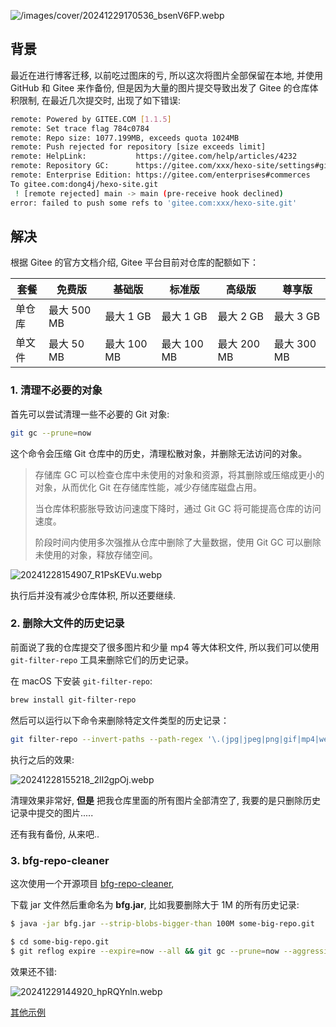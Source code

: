 ![/images/cover/20241229170536_bsenV6FP.webp](https://cdn.dong4j.site/source/image/20241229170536_bsenV6FP.webp)

## 背景

最近在进行博客迁移, 以前吃过图床的亏, 所以这次将图片全部保留在本地, 并使用 GitHub 和 Gitee 来作备份, 但是因为大量的图片提交导致出发了 Gitee 的仓库体积限制, 在最近几次提交时, 出现了如下错误:

```bash
remote: Powered by GITEE.COM [1.1.5]
remote: Set trace flag 784c0784
remote: Repo size: 1077.199MB, exceeds quota 1024MB
remote: Push rejected for repository [size exceeds limit]
remote: HelpLink:           https://gitee.com/help/articles/4232
remote: Repository GC:      https://gitee.com/xxx/hexo-site/settings#git-gc
remote: Enterprise Edition: https://gitee.com/enterprises#commerces
To gitee.com:dong4j/hexo-site.git
 ! [remote rejected] main -> main (pre-receive hook declined)
error: failed to push some refs to 'gitee.com:xxx/hexo-site.git'
```

## 解决

根据 Gitee 的官方文档介绍, Gitee 平台目前对仓库的配额如下：

| 套餐   | 免费版      | 基础版      | 标准版      | 高级版      | 尊享版      |
| ------ | ----------- | ----------- | ----------- | ----------- | ----------- |
| 单仓库 | 最大 500 MB | 最大 1 GB   | 最大 1 GB   | 最大 2 GB   | 最大 3 GB   |
| 单文件 | 最大 50 MB  | 最大 100 MB | 最大 100 MB | 最大 200 MB | 最大 300 MB |

### 1. 清理不必要的对象

首先可以尝试清理一些不必要的 Git 对象:

```bash
git gc --prune=now
```

这个命令会压缩 Git 仓库中的历史，清理松散对象，并删除无法访问的对象。

> 存储库 GC 可以检查仓库中未使用的对象和资源，将其删除或压缩成更小的对象，从而优化 Git 在存储库性能，减少存储库磁盘占用。
>
> 当仓库体积膨胀导致访问速度下降时，通过 Git GC 将可能提高仓库的访问速度。
>
> 阶段时间内使用多次强推从仓库中删除了大量数据，使用 Git GC 可以删除未使用的对象，释放存储空间。

![20241228154907_R1PsKEVu.webp](https://cdn.dong4j.site/source/image/20241228154907_R1PsKEVu.webp)

执行后并没有减少仓库体积, 所以还要继续.

### 2. 删除大文件的历史记录

前面说了我的仓库提交了很多图片和少量 mp4 等大体积文件, 所以我们可以使用 `git-filter-repo` 工具来删除它们的历史记录。

在 macOS 下安装 `git-filter-repo`:

```bash
brew install git-filter-repo
```

然后可以运行以下命令来删除特定文件类型的历史记录：

```bash
git filter-repo --invert-paths --path-regex '\.(jpg|jpeg|png|gif|mp4|webp|svg)$' --force
```

执行之后的效果:

![20241228155218_2lI2gpOj.webp](https://cdn.dong4j.site/source/image/20241228155218_2lI2gpOj.webp)

清理效果非常好, **但是** 把我仓库里面的所有图片全部清空了, 我要的是只删除历史记录中提交的图片.....

还有我有备份, 从来吧..

### 3. bfg-repo-cleaner

这次使用一个开源项目 [bfg-repo-cleaner](https://github.com/rtyley/bfg-repo-cleaner?tab=readme-ov-file),

下载 jar 文件然后重命名为 **bfg.jar**, 比如我要删除大于 1M 的所有历史记录:

```bash
$ java -jar bfg.jar --strip-blobs-bigger-than 100M some-big-repo.git

$ cd some-big-repo.git
$ git reflog expire --expire=now --all && git gc --prune=now --aggressive
```

效果还不错:

![20241229144920_hpRQYnln.webp](https://cdn.dong4j.site/source/image/20241229144920_hpRQYnln.webp)

[其他示例](https://rtyley.github.io/bfg-repo-cleaner/)

<!-- markdownlint-disable-next-line MD033 -->

<meta name="referrer" content="no-referrer"/>
